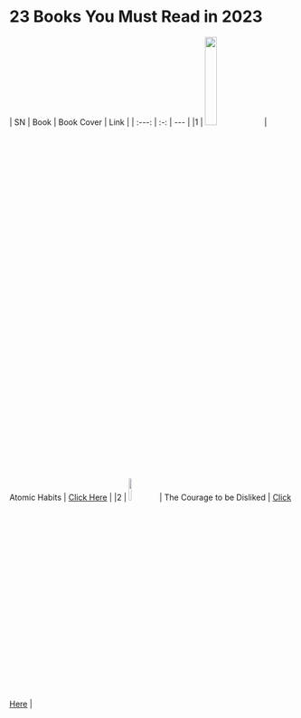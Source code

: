# 23 Books You Must Read in 2023

| SN  | Book | Book Cover | Link |
| :---: | :-: | --- |
|1 | <img src="https://github.com/psrana/23-Books-You-Must-Read-in-2023/assets/7460892/1bfd3c92-8304-4979-a7a2-9c99a24be947" width=20% height=20%> | Atomic Habits | <a href="https://www.youtube.com/shorts/9uOsB39DwGM"> Click Here</a> |
|2 | <img src="https://github.com/psrana/23-Books-You-Must-Read-in-2023/assets/7460892/abd8ece4-5743-49d6-8909-0ff0e9821164" width=10% height=10%> | The Courage to be Disliked | <a href="https://www.youtube.com/shorts/9uOsB39DwGM"> Click Here</a> |
